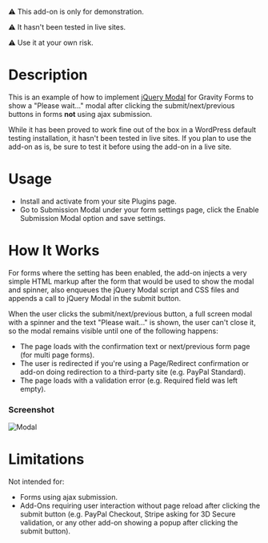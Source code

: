 ⚠ This add-on is only for demonstration.

⚠ It hasn't been tested in live sites.

⚠ Use it at your own risk.

# Description

This is an example of how to implement [jQuery Modal](https://jquerymodal.com/) for Gravity Forms to show a "Please wait..." modal after clicking the submit/next/previous buttons in forms **not** using ajax submission.

While it has been proved to work fine out of the box in a WordPress default testing installation, it hasn't been tested in live sites. If you plan to use the add-on as is, be sure to test it before using the add-on in a live site.

# Usage

- Install and activate from your site Plugins page.
- Go to Submission Modal under your form settings page, click the Enable Submission Modal option and save settings.

# How It Works

For forms where the setting has been enabled, the add-on injects a very simple HTML markup after the form that would be used to show the modal and spinner, also enqueues the jQuery Modal script and CSS files and appends a call to jQuery Modal in the submit button.

When the user clicks the submit/next/previous button, a full screen modal with a spinner and the text "Please wait..." is shown, the user can't close it, so the modal remains visible until one of the following happens:

- The page loads with the confirmation text or next/previous form page (for multi page forms).
- The user is redirected if you're using a Page/Redirect confirmation or add-on doing redirection to a third-party site (e.g. PayPal Standard).
- The page loads with a validation error (e.g. Required field was left empty).

### Screenshot

![Modal](https://user-images.githubusercontent.com/1039772/187475388-fafd654b-5fc9-4529-bef3-8374da685313.png)


# Limitations

Not intended for:

* Forms using ajax submission.
* Add-Ons requiring user interaction without page reload after clicking the submit button (e.g. PayPal Checkout, Stripe asking for 3D Secure validation, or any other add-on showing a popup after clicking the submit button).
